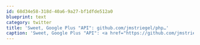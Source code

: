 ```yaml
---
id: 68d34e58-318d-40a6-9a27-bf1dfde512a0
blueprint: text
category: twitter
title: 'Sweet, Google Plus "API": github.com/jmstriegel/php…'
caption: 'Sweet, Google Plus "API": <a href="https://github.com/jmstriegel/php.googleplusapi" title="https://github.com/jmstriegel/php.googleplusapi" class="link link_untco">github.com/jmstriegel/php…</a>'
---
```

